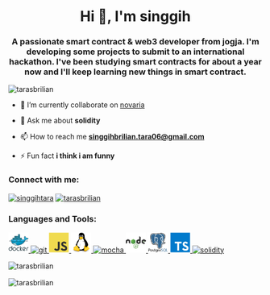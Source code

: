 <h1 align="center">Hi 👋, I'm singgih</h1>
<h3 align="center">A passionate smart contract & web3 developer from jogja. I'm developing some projects to submit to an international hackathon. I've been studying smart contracts for about a year now and I'll keep learning new things in smart contract.</h3>

<p align="left"> <img src="https://komarev.com/ghpvc/?username=tarasbrilian&label=Profile%20views&color=0e75b6&style=flat" alt="tarasbrilian" /> </p>

- 👯 I’m currently collaborate on [novaria](https://github.com/novaria-defi)

- 💬 Ask me about **solidity**

- 📫 How to reach me **singgihbrilian.tara06@gmail.com**

- ⚡ Fun fact **i think i am funny**

<h3 align="left">Connect with me:</h3>
<p align="left">
<a href="https://twitter.com/singgihtara" target="blank"><img align="center" src="https://raw.githubusercontent.com/rahuldkjain/github-profile-readme-generator/master/src/images/icons/Social/twitter.svg" alt="singgihtara" height="30" width="40" /></a>
<a href="https://instagram.com/tarasbrilian" target="blank"><img align="center" src="https://raw.githubusercontent.com/rahuldkjain/github-profile-readme-generator/master/src/images/icons/Social/instagram.svg" alt="tarasbrilian" height="30" width="40" /></a>
</p>

<h3 align="left">Languages and Tools:</h3>
<p align="left"> <a href="https://www.docker.com/" target="_blank" rel="noreferrer"> <img src="https://raw.githubusercontent.com/devicons/devicon/master/icons/docker/docker-original-wordmark.svg" alt="docker" width="40" height="40"/> </a> <a href="https://git-scm.com/" target="_blank" rel="noreferrer"> <img src="https://www.vectorlogo.zone/logos/git-scm/git-scm-icon.svg" alt="git" width="40" height="40"/> </a> <a href="https://developer.mozilla.org/en-US/docs/Web/JavaScript" target="_blank" rel="noreferrer"> <img src="https://raw.githubusercontent.com/devicons/devicon/master/icons/javascript/javascript-original.svg" alt="javascript" width="40" height="40"/> </a> <a href="https://www.linux.org/" target="_blank" rel="noreferrer"> <img src="https://raw.githubusercontent.com/devicons/devicon/master/icons/linux/linux-original.svg" alt="linux" width="40" height="40"/> </a> <a href="https://mochajs.org" target="_blank" rel="noreferrer"> <img src="https://www.vectorlogo.zone/logos/mochajs/mochajs-icon.svg" alt="mocha" width="40" height="40"/> </a> <a href="https://nodejs.org" target="_blank" rel="noreferrer"> <img src="https://raw.githubusercontent.com/devicons/devicon/master/icons/nodejs/nodejs-original-wordmark.svg" alt="nodejs" width="40" height="40"/> </a> <a href="https://www.postgresql.org" target="_blank" rel="noreferrer"> <img src="https://raw.githubusercontent.com/devicons/devicon/master/icons/postgresql/postgresql-original-wordmark.svg" alt="postgresql" width="40" height="40"/> </a> <a href="https://www.typescriptlang.org/" target="_blank" rel="noreferrer"> <img src="https://raw.githubusercontent.com/devicons/devicon/master/icons/typescript/typescript-original.svg" alt="typescript" width="40" height="40"/> </a> <a href="https://soliditylang.org/" target="_blank" rel="noreferrer"> <img src="https://logowik.com/content/uploads/images/solidity-programming-language881.logowik.com.webp" alt="solidity" width="40" height="40"/> </a> </p>

<p><img align="center" src="https://github-readme-stats.vercel.app/api/top-langs?username=tarasbrilian&show_icons=true&locale=en&layout=compact" alt="tarasbrilian" /></p>

<p><img align="center" src="https://github-readme-streak-stats.herokuapp.com/?user=tarasbrilian&" alt="tarasbrilian" /></p>
 
